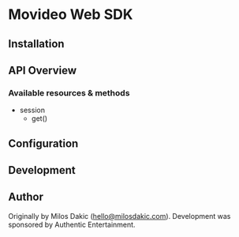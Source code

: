 # Movideo Web SDK

## Installation

## API Overview

### Available resources & methods

* session
  * get()

## Configuration

## Development

## Author
Originally by Milos Dakic (hello@milosdakic.com). Development was sponsored by Authentic Entertainment.